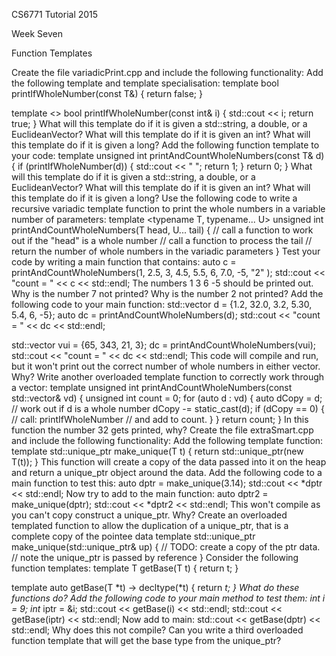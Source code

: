 CS6771 Tutorial 2015

Week Seven

Function Templates

Create the file variadicPrint.cpp and include the following functionality:
Add the following template and template specialisation:
template <typename T>
bool printIfWholeNumber(const T&) {
	return false;
}

template <> 
bool printIfWholeNumber<int>(const int& i) {
	std::cout << i;
	return true;
}
What will this template do if it is given a std::string, a double, or a EuclideanVector?
What will this template do if it is given an int?
What will this template do if it is given a long?
Add the following function template to your code:
template <typename T>
unsigned int printAndCountWholeNumbers(const T& d) {
	if (printIfWholeNumber(d)) {
		std::cout << " ";
		return 1;
	}
	return 0;
}
What will this template do if it is given a std::string, a double, or a EuclideanVector?
What will this template do if it is given an int?
What will this template do if it is given a long?
Use the following code to write a recursive variadic template function to print the whole numbers in a variable number of parameters:
template <typename T, typename... U>
unsigned int printAndCountWholeNumbers(T head, U... tail) {
	// call a function to work out if the "head" is a whole number
	// call a function to process the tail
	// return the number of whole numbers in the variadic parameters
}
Test your code by writing a main function that contains:
auto c = printAndCountWholeNumbers(1, 2.5, 3, 4.5, 5.5, 6, 7.0, -5, "2" );
std::cout << "count = " << c << std::endl;
The numbers 1 3 6 -5 should be printed out. Why is the number 7 not printed? Why is the number 2 not printed?
Add the following code to your main function:
std::vector<double> d = {1.2, 32.0, 3.2, 5.30, 5.4, 6, -5};
auto dc = printAndCountWholeNumbers(d);
std::cout << "count = " << dc << std::endl;

std::vector<unsigned int> vui = {65, 343, 21, 3};
dc = printAndCountWholeNumbers(vui);
std::cout << "count = " << dc << std::endl;
This code will compile and run, but it won't print out the correct number of whole numbers in either vector. Why?
Write another overloaded template function to correctly work through a vector:
template <typename T>
unsigned int printAndCountWholeNumbers(const std::vector<T>& vd) {
	unsigned int count = 0;
	for (auto d : vd) {
		auto dCopy = d;
		// work out if d is a whole number
		dCopy -= static_cast<int>(d);
		if (dCopy == 0) {
			// call: printIfWholeNumber 
			// and add to count. 
		}
	}
	return count;
}
In this function the number 32 gets printed, why?
Create the file extraSmart.cpp and include the following functionality:
Add the following template function:
template <typename T>
std::unique_ptr<T> make_unique(T t) {
	return std::unique_ptr<T>(new T(t));
}
This function will create a copy of the data passed into it on the heap and return a unique_ptr object around the data.
Add the following code to a main function to test this:
auto dptr = make_unique(3.14);
std::cout << *dptr << std::endl;
Now try to add to the main function:
auto dptr2 = make_unique(dptr);
std::cout << *dptr2 << std::endl;
This won't compile as you can't copy construct a unique_ptr. Why?
Create an overloaded templated function to allow the duplication of a unique_ptr, that is a complete copy of the pointee data
template <typename T>
std::unique_ptr<T> make_unique(std::unique_ptr<T>& up) {
	// TODO: create a copy of the ptr data.
	// note the unique_ptr is passed by reference
} 
Consider the following function templates:
template <typename T>
T getBase(T t) {
	return t;
}

template <typename T>
auto getBase(T *t) -> decltype(*t) {
	return *t;
}
What do these functions do? Add the following code to your main method to test them:
int i = 9;
int* iptr = &i;
std::cout << getBase(i) << std::endl;
std::cout << getBase(iptr) << std::endl;
Now add to main:
std::cout << getBase(dptr) << std::endl;
Why does this not compile? Can you write a third overloaded function template that will get the base type from the unique_ptr?
